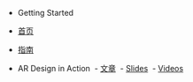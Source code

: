 - Getting Started
 - [首页]()
 - [指南](guide/)

- AR Design in Action
 - [文章]()
 - [Slides]()
 - [Videos]()
